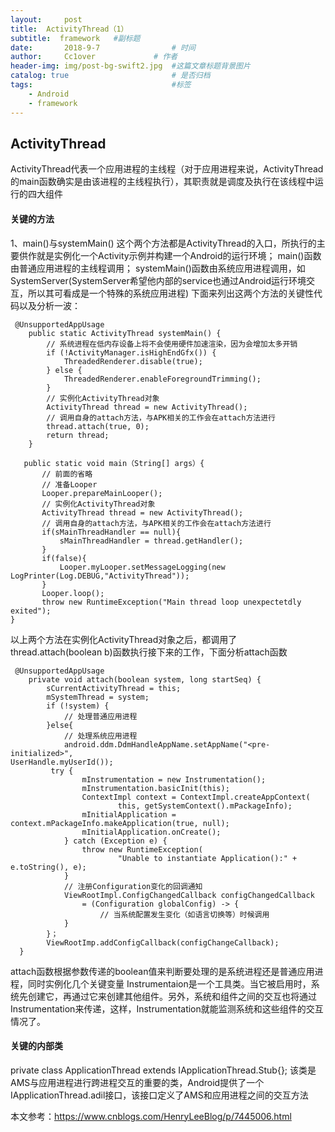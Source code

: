 ```yaml
---
layout:     post   				    
title:  ActivityThread（1）				 
subtitle:  framework   #副标题
date:       2018-9-7			   	# 时间
author:     Cc1over				# 作者
header-img: img/post-bg-swift2.jpg 	#这篇文章标题背景图片
catalog: true 						# 是否归档
tags:								#标签
    - Android
    - framework
---
```


## ActivityThread
ActivityThread代表一个应用进程的主线程（对于应用进程来说，ActivityThread的main函数确实是由该进程的主线程执行），其职责就是调度及执行在该线程中运行的四大组件

#### 关键的方法
1、main()与systemMain()
这个两个方法都是ActivityThread的入口，所执行的主要供作就是实例化一个Activity示例并构建一个Android的运行环境；
main()函数由普通应用进程的主线程调用；
systemMain()函数由系统应用进程调用，如SystemServer(SystemServer希望他内部的service也通过Android运行环境交互，所以其可看成是一个特殊的系统应用进程)
下面来列出这两个方法的关键性代码以及分析一波：
~~~
 @UnsupportedAppUsage
    public static ActivityThread systemMain() {
        // 系统进程在低内存设备上将不会使用硬件加速渲染，因为会增加太多开销
        if (!ActivityManager.isHighEndGfx()) {
            ThreadedRenderer.disable(true);
        } else {
            ThreadedRenderer.enableForegroundTrimming();
        }
        // 实例化ActivityThread对象
        ActivityThread thread = new ActivityThread();
        // 调用自身的attach方法，与APK相关的工作会在attach方法进行
        thread.attach(true, 0);
        return thread;
    }
~~~
~~~
   public static void main（String[] args）{
       // 前面的省略
       // 准备Looper
       Looper.prepareMainLooper();
       // 实例化ActivityThread对象
       ActivityThread thread = new ActivityThread();
       // 调用自身的attach方法，与APK相关的工作会在attach方法进行
       if(sMainThreadHandler == null){
           sMainThreadHandler = thread.getHandler();
       }
       if(false){
           Looper.myLooper.setMessageLogging(new LogPrinter(Log.DEBUG,"ActivityThread"));
       }  
       Looper.loop();
       throw new RuntimeException("Main thread loop unexpectetdly exited");
}
~~~
以上两个方法在实例化ActivityThread对象之后，都调用了thread.attach(boolean b)函数执行接下来的工作，下面分析attach函数
~~~
 @UnsupportedAppUsage
    private void attach(boolean system, long startSeq) {
        sCurrentActivityThread = this;
        mSystemThread = system;
        if (!system) {
            // 处理普通应用进程
        }else{
            // 处理系统应用进程
            android.ddm.DdmHandleAppName.setAppName("<pre-initialized>",
UserHandle.myUserId());
         try {
                mInstrumentation = new Instrumentation();
                mInstrumentation.basicInit(this);
                ContextImpl context = ContextImpl.createAppContext(
                        this, getSystemContext().mPackageInfo);
                mInitialApplication = context.mPackageInfo.makeApplication(true, null);
                mInitialApplication.onCreate();
            } catch (Exception e) {
                throw new RuntimeException(
                        "Unable to instantiate Application():" + e.toString(), e);
            } 
            // 注册Configuration变化的回调通知
            ViewRootImpl.ConfigChangedCallback configChangedCallback
                = (Configuration globalConfig) -> {
                    // 当系统配置发生变化（如语言切换等）时候调用
            }
        }；
        ViewRootImp.addConfigCallback(configChangeCallback);
  }
~~~
attach函数根据参数传递的boolean值来判断要处理的是系统进程还是普通应用进程，同时实例化几个关键变量
Instrumentaion是一个工具类。当它被启用时，系统先创建它，再通过它来创建其他组件。另外，系统和组件之间的交互也将通过Instrumentation来传递，这样，Instrumentation就能监测系统和这些组件的交互情况了。

#### 关键的内部类
private class ApplicationThread extends IApplicationThread.Stub{};
该类是AMS与应用进程进行跨进程交互的重要的类，Android提供了一个IApplicationThread.adil接口，该接口定义了AMS和应用进程之间的交互方法




本文参考：https://www.cnblogs.com/HenryLeeBlog/p/7445006.html